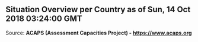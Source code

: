 ## Situation Overview per Country as of Sun, 14 Oct 2018 03:24:00 GMT

Source: **ACAPS (Assessment Capacities Project) - https://www.acaps.org**